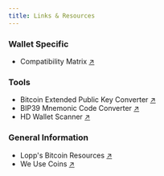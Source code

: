 ```yaml
---
title: Links & Resources
---
```


### Wallet Specific
- Compatibility Matrix [↗︎](https://bitcoinops.org/en/compatibility/)

### Tools
- Bitcoin Extended Public Key Converter [↗︎](https://jlopp.github.io/xpub-converter/)
- BIP39 Mnemonic Code Converter [↗︎](https://iancoleman.io/bip39/)
- HD Wallet Scanner [↗︎](https://github.com/alexk111/HD-Wallet-Scanner/)

### General Information
- Lopp's Bitcoin Resources [↗︎](https://www.lopp.net/bitcoin-information.html)
- We Use Coins [↗︎](https://www.weusecoins.com/)
